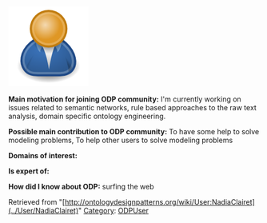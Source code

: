 [![Image:ODPUser.png](../images/a/a6/ODPUser.png)](../Image/ODPUser.png "Image:ODPUser.png")




  





__Main motivation for joining ODP community:__ I'm currently working on issues related to semantic networks, rule based approaches to the raw text analysis, domain specific ontology engineering.


__Possible main contribution to ODP community:__ To have some help to solve modeling problems, To help other users to solve modeling problems


__Domains of interest:__


  



__Is expert of:__


  

__How did I know about ODP:__ surfing the web






Retrieved from "[http://ontologydesignpatterns.org/wiki/User:NadiaClairet](../User/NadiaClairet)"
 [Category](http://ontologydesignpatterns.org/wiki/Special:Categories "Special:Categories"): [ODPUser](../Category/ODPUser "Category:ODPUser")